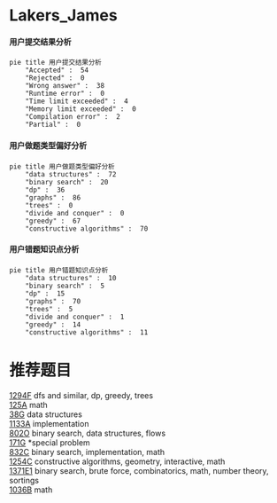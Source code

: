# Lakers_James

<!-- tabs:start -->



#### **用户提交结果分析**

```mermaid
pie title 用户提交结果分析
    "Accepted" :  54
    "Rejected" :  0
    "Wrong answer" :  38
    "Runtime error" :  0
    "Time limit exceeded" :  4
    "Memory limit exceeded" :  0
    "Compilation error" :  2
    "Partial" :  0
```

#### **用户做题类型偏好分析**

```mermaid
pie title 用户做题类型偏好分析
    "data structures" :  72
    "binary search" :  20
    "dp" :  36
    "graphs" :  86
    "trees" :  0
    "divide and conquer" :  0
    "greedy" :  67
    "constructive algorithms" :  70
```
#### **用户错题知识点分析**

```mermaid
pie title 用户错题知识点分析
    "data structures" :  10
    "binary search" :  5
    "dp" :  15
    "graphs" :  70
    "trees" :  5
    "divide and conquer" :  1
    "greedy" :  14
    "constructive algorithms" :  11
```



<!-- tabs:end -->
# 推荐题目
[1294F](https://codeforces.com/contest/1294/problem/F)		dfs and similar,
                        dp,
                        greedy,
                        trees		  
[125A](https://codeforces.com/contest/125/problem/A)		math		  
[38G](https://codeforces.com/contest/38/problem/G)		data structures		  
[1133A](https://codeforces.com/contest/1133/problem/A)		implementation		  
[802O](https://codeforces.com/contest/802/problem/O)		binary search,
                        data structures,
                        flows		  
[171G](https://codeforces.com/contest/171/problem/G)		*special problem		  
[832C](https://codeforces.com/contest/832/problem/C)		binary search,
                        implementation,
                        math		  
[1254C](https://codeforces.com/contest/1254/problem/C)		constructive algorithms,
                        geometry,
                        interactive,
                        math		  
[1371E1](https://codeforces.com/contest/1371E/problem/1)		binary search,
                        brute force,
                        combinatorics,
                        math,
                        number theory,
                        sortings		  
[1036B](https://codeforces.com/contest/1036/problem/B)		math		  
